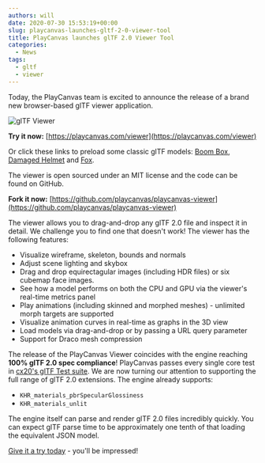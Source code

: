 ```yaml
---
authors: will
date: 2020-07-30 15:53:19+00:00
slug: playcanvas-launches-gltf-2-0-viewer-tool
title: PlayCanvas launches glTF 2.0 Viewer Tool
categories:
  - News
tags:
  - gltf
  - viewer
---
```


Today, the PlayCanvas team is excited to announce the release of a brand new browser-based glTF viewer application.

![glTF Viewer](/img/gltf-viewer.gif)

**Try it now:** [https://playcanvas.com/viewer](https://playcanvas.com/viewer)

Or click these links to preload some classic glTF models: [Boom Box](https://playcanvas.com/viewer/?load=https://raw.githubusercontent.com/KhronosGroup/glTF-Sample-Models/master/2.0/BoomBox/glTF-Binary/BoomBox.glb), [Damaged Helmet](https://playcanvas.com/viewer/?load=https://raw.githubusercontent.com/KhronosGroup/glTF-Sample-Models/master/2.0/DamagedHelmet/glTF-Binary/DamagedHelmet.glb) and [Fox](https://playcanvas.com/viewer?load=https://raw.githubusercontent.com/KhronosGroup/glTF-Sample-Models/master/2.0/Fox/glTF-Binary/Fox.glb).

The viewer is open sourced under an MIT license and the code can be found on GitHub.

**Fork it now:** [https://github.com/playcanvas/playcanvas-viewer](https://github.com/playcanvas/playcanvas-viewer)

The viewer allows you to drag-and-drop any glTF 2.0 file and inspect it in detail. We challenge you to find one that doesn't work! The viewer has the following features:

- Visualize wireframe, skeleton, bounds and normals
- Adjust scene lighting and skybox
- Drag and drop equirectagular images (including HDR files) or six cubemap face images.
- See how a model performs on both the CPU and GPU via the viewer's real-time metrics panel
- Play animations (including skinned and morphed meshes) - unlimited morph targets are supported
- Visualize animation curves in real-time as graphs in the 3D view
- Load models via drag-and-drop or by passing a URL query parameter
- Support for Draco mesh compression

The release of the PlayCanvas Viewer coincides with the engine reaching **100% glTF 2.0 spec compliance**! PlayCanvas passes every single core test in [cx20's glTF Test suite](https://github.com/cx20/gltf-test#gltf-test). We are now turning our attention to supporting the full range of glTF 2.0 extensions. The engine already supports:

- `KHR_materials_pbrSpecularGlossiness`
- `KHR_materials_unlit`

The engine itself can parse and render glTF 2.0 files incredibly quickly. You can expect glTF parse time to be approximately one tenth of that loading the equivalent JSON model.

[Give it a try today](https://playcanvas.com/viewer) - you'll be impressed!
